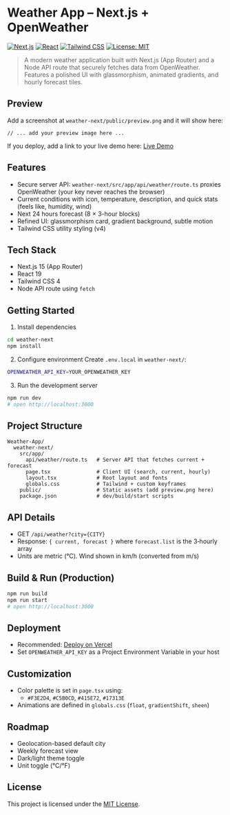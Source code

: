 # Weather App – Next.js + OpenWeather

[![Next.js](https://img.shields.io/badge/Next.js-15-black?logo=next.js)](https://nextjs.org)
[![React](https://img.shields.io/badge/React-19-61DAFB?logo=react&logoColor=white)](https://react.dev)
[![Tailwind CSS](https://img.shields.io/badge/Tailwind-4-38B2AC?logo=tailwind-css&logoColor=white)](https://tailwindcss.com)
[![License: MIT](https://img.shields.io/badge/License-MIT-informational.svg)](LICENSE)

> A modern weather application built with Next.js (App Router) and a Node API route that securely fetches data from OpenWeather. Features a polished UI with glassmorphism, animated gradients, and hourly forecast tiles.

## Preview

Add a screenshot at `weather-next/public/preview.png` and it will show here:

```weather-next/public/preview.png
// ... add your preview image here ...
```

If you deploy, add a link to your live demo here: [Live Demo](https://example.com)

## Features

- Secure server API: `weather-next/src/app/api/weather/route.ts` proxies OpenWeather (your key never reaches the browser)
- Current conditions with icon, temperature, description, and quick stats (feels like, humidity, wind)
- Next 24 hours forecast (8 × 3-hour blocks)
- Refined UI: glassmorphism card, gradient background, subtle motion
- Tailwind CSS utility styling (v4)

## Tech Stack

- Next.js 15 (App Router)
- React 19
- Tailwind CSS 4
- Node API route using `fetch`

## Getting Started

1. Install dependencies

```bash
cd weather-next
npm install
```

2. Configure environment
   Create `.env.local` in `weather-next/`:

```bash
OPENWEATHER_API_KEY=YOUR_OPENWEATHER_KEY
```

3. Run the development server

```bash
npm run dev
# open http://localhost:3000
```

## Project Structure

```
Weather-App/
  weather-next/
    src/app/
      api/weather/route.ts   # Server API that fetches current + forecast
      page.tsx               # Client UI (search, current, hourly)
      layout.tsx             # Root layout and fonts
      globals.css            # Tailwind + custom keyframes
    public/                  # Static assets (add preview.png here)
    package.json             # dev/build/start scripts
```

## API Details

- GET `/api/weather?city={CITY}`
- Response: `{ current, forecast }` where `forecast.list` is the 3‑hourly array
- Units are metric (°C). Wind shown in km/h (converted from m/s)

## Build & Run (Production)

```bash
npm run build
npm run start
# open http://localhost:3000
```

## Deployment

- Recommended: [Deploy on Vercel](https://vercel.com/new)
- Set `OPENWEATHER_API_KEY` as a Project Environment Variable in your host

## Customization

- Color palette is set in `page.tsx` using:
  - `#F3E2D4`, `#C5B0CD`, `#415E72`, `#17313E`
- Animations are defined in `globals.css` (`float`, `gradientShift`, `sheen`)

## Roadmap

- Geolocation-based default city
- Weekly forecast view
- Dark/light theme toggle
- Unit toggle (°C/°F)

## License

This project is licensed under the [MIT License](LICENSE).
